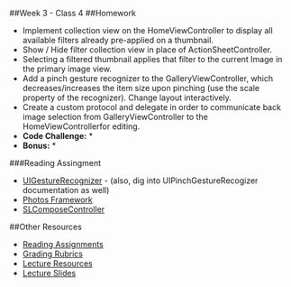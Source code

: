 ##Week 3 - Class 4
##Homework
* Implement collection view on the HomeViewController to display all available filters already pre-applied on a thumbnail.
* Show / Hide filter collection view in place of ActionSheetController.
* Selecting a filtered thumbnail applies that filter to the current Image in the primary image view.
* Add a pinch gesture recognizer to the GalleryViewController, which decreases/increases the item size upon pinching (use the scale property of the recognizer). Change layout interactively.
* Create a custom protocol and delegate in order to communicate back image selection from GalleryViewController to the HomeViewControllerfor editing.
* **Code Challenge:**
	*
* **Bonus:**
	*

###Reading Assingment
* [UIGestureRecognizer](https://developer.apple.com/library/ios/documentation/UIKit/Reference/UIGestureRecognizer_Class/index.html#//apple_ref/occ/cl/UIGestureRecognizer) - (also, dig into UIPinchGestureRecogizer documentation as well)
* [Photos Framework](https://developer.apple.com/library/ios/documentation/Photos/Reference/Photos_Framework/index.html)
* [SLComposeController](https://developer.apple.com/library/ios/documentation/NetworkingInternet/Reference/SLComposeViewController_Class/index.html)



##Other Resources
* [Reading Assignments](../../Resources/ra-grading-standard/)
* [Grading Rubrics](../../Resources/)
* [Lecture Resources](lecture/)
* [Lecture Slides](https://www.icloud.com/keynote/0001zoa8GaCs5kE3kHXGeH6eQ#Week4_Day4)
